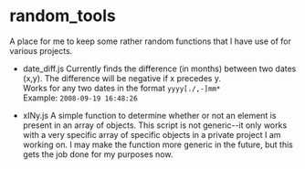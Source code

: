 random_tools
============

A place for me to keep some rather random functions that I have use of for various projects.

* date_diff.js
Currently finds the difference (in months) between two dates (x,y). The difference will be negative if x precedes y.  
Works for any two dates in the format `yyyy[./,-]mm*`  
Example: `2008-09-19 16:48:26`

* xINy.js
A simple function to determine whether or not an element is present in an array of objects. This script is not generic--it only works with a very specific array of specific objects in a private project I am working on. I may make the function more generic in the future, but this gets the job done for my purposes now.